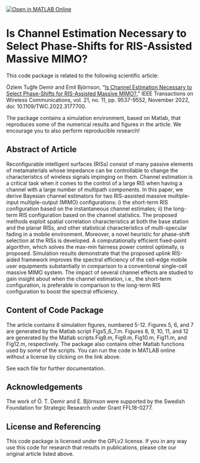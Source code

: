 [![Open in MATLAB Online](https://www.mathworks.com/images/responsive/global/open-in-matlab-online.svg)](https://matlab.mathworks.com/open/github/v1?repo=emilbjornson/RIS-massive-MIMO)

Is Channel Estimation Necessary to Select Phase-Shifts for RIS-Assisted Massive MIMO?
==================

This code package is related to the following scientific article:

Özlem Tuğfe Demir and Emil Björnson, “[Is Channel Estimation Necessary to Select Phase-Shifts for RIS-Assisted Massive MIMO?](https://ieeexplore.ieee.org/document/9786573
),” IEEE Transactions on Wireless Communications, vol. 21, no. 11, pp. 9537-9552, November 2022, doi: 10.1109/TWC.2022.3177700.

The package contains a simulation environment, based on Matlab, that reproduces some of the numerical results and figures in the article. We encourage you to also perform reproducible research!


## Abstract of Article

Reconfigurable intelligent surfaces (RISs) consist of many passive elements of metamaterials whose impedance can be controllable to change the characteristics of wireless signals impinging on them. Channel estimation is a critical task when it comes to the control of a large RIS when having a channel with a large number of multipath components. In this paper, we derive Bayesian channel estimators for two RIS-assisted massive multiple-input multiple-output (MIMO) configurations: i) the short-term RIS configuration based on the instantaneous channel estimates; ii) the long-term RIS configuration based on the channel statistics. The proposed methods exploit spatial correlation characteristics at both the base station and the planar RISs, and other statistical characteristics of multi-specular fading in a mobile environment. Moreover, a novel heuristic for phase-shift selection at the RISs is developed. A computationally efficient fixed-point algorithm, which solves the max-min fairness power control optimally, is proposed. Simulation results demonstrate that the proposed uplink RIS-aided framework improves the spectral efficiency of the cell-edge mobile user equipments substantially in comparison to a conventional single-cell massive MIMO system. The impact of several channel effects are studied to gain insight about when the channel estimation, i.e., the short-term configuration, is preferable in comparison to the long-term RIS configuration to boost the spectral efficiency.

## Content of Code Package

The article contains 8 simulation figures, numbered 5-12. Figures 5, 6, and 7 are generated by the Matlab script Figs5_6_7.m. Figures 8, 9, 10, 11, and 12 are generated by the Matlab scripts Fig8.m, Fig9.m, Fig10.m, Fig11.m, and Fig12.m, respectively. The package also contains other Matlab functions used by some of the scripts. You can run the code in MATLAB online without a license by clicking on the link above.



See each file for further documentation.

## Acknowledgements

The work of Ö. T. Demir and E. Björnson were supported by the Swedish Foundation for Strategic Research under Grant FFL18-0277. 

## License and Referencing

This code package is licensed under the GPLv2 license. If you in any way use this code for research that results in publications, please cite our original article listed above.
